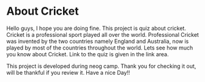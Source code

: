 # About Cricket

Hello guys, I hope you are doing fine.
This project is quiz about cricket. Cricket is a professional sport played all over the world.
Professional Cricket was invented by the two countries namely England and Australia, now is played by most of the countries throughout the world.
Lets see how much you know about Cricket. Link to the quiz is given in the link area. 

This project is developed during neog camp. Thank you for checking it out, will be thankful if you review it.
Have a nice Day!!
